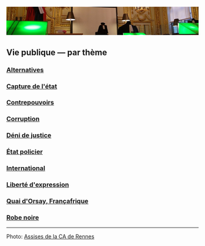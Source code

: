 ![image-mise-en-avant](../_aux/Parl_BZH_assises.png)

## Vie publique — par thème
### [Alternatives](democralter.md)
### [Capture de l'état](capturetat.md)
### [Contrepouvoirs](contrepouvoirs.md)
### [Corruption](corruption.md)
### [Déni de justice](denijust.md)
### [État policier](etat-policier.md)
### [International](internat.md)
### [Liberté d'expression](libertedexpr.md)
### [Quai d'Orsay, Françafrique](mae.md)
### [Robe noire](robenoire.md)

---
Photo: [Assises de la CA de Rennes](https://fr.wikipedia.org/wiki/Cour_d'assises_(France)#/media/Fichier:Parlement_de_Bretagne_-_Salle_des_Assises_1.jpg)

